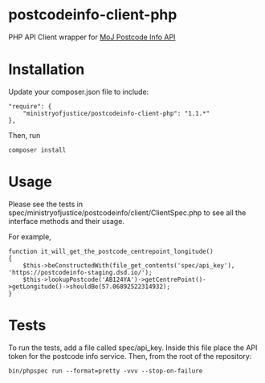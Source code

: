 # postcodeinfo-client-php

PHP API Client wrapper for [MoJ Postcode Info API](https://github.com/ministryofjustice/postcodeinfo)

# Installation

Update your composer.json file to include:

    "require": {
        "ministryofjustice/postcodeinfo-client-php": "1.1.*"
    },
    
Then, run

	composer install
	
# Usage

Please see the tests in spec/ministryofjustice/postcodeinfo/client/ClientSpec.php to see all the interface methods and their usage.

For example,

	function it_will_get_the_postcode_centrepoint_longitude()
	{
	    $this->beConstructedWith(file_get_contents('spec/api_key'), 'https://postcodeinfo-staging.dsd.io/');
	    $this->lookupPostcode('AB124YA')->getCentrePoint()->getLongitude()->shouldBe(57.06892522314932);
	}
	
# Tests

To run the tests, add a file called spec/api_key. Inside this file place the API token for the postcode info service. Then, from the root of the repository:

	bin/phpspec run --format=pretty -vvv --stop-on-failure
	
	
